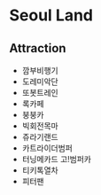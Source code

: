 # Seoul Land
## Attraction
* 깜부비행기
* 도레미악단
* 또봇트레인
* 록카페
* 붕붕카
* 빅회전목마
* 쥬라기랜드
* 카트라이더범퍼
* 터닝메카드 고!범퍼카
* 티키톡열차
* 피터팬
